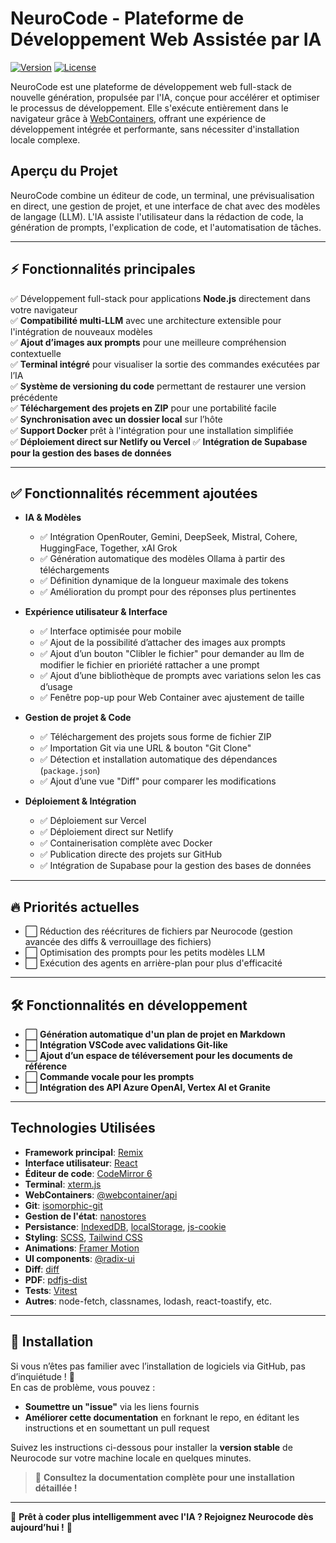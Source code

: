 
# NeuroCode - Plateforme de Développement Web Assistée par IA

[![Version](https://img.shields.io/badge/version-1.0.0-important)]()
[![License](https://img.shields.io/badge/license-MIT-success)](LICENSE)

NeuroCode est une plateforme de développement web full-stack de nouvelle génération, propulsée par l'IA, conçue pour accélérer et optimiser le processus de développement. Elle s'exécute entièrement dans le navigateur grâce à [WebContainers](https://webcontainers.io/), offrant une expérience de développement intégrée et performante, sans nécessiter d'installation locale complexe.

## Aperçu du Projet

NeuroCode combine un éditeur de code, un terminal, une prévisualisation en direct, une gestion de projet, et une interface de chat avec des modèles de langage (LLM).  L'IA assiste l'utilisateur dans la rédaction de code, la génération de prompts, l'explication de code, et l'automatisation de tâches.

---

## ⚡ Fonctionnalités principales  

✅ Développement full-stack pour applications **Node.js** directement dans votre navigateur  
✅ **Compatibilité multi-LLM** avec une architecture extensible pour l'intégration de nouveaux modèles  
✅ **Ajout d’images aux prompts** pour une meilleure compréhension contextuelle  
✅ **Terminal intégré** pour visualiser la sortie des commandes exécutées par l’IA  
✅ **Système de versioning du code** permettant de restaurer une version précédente  
✅ **Téléchargement des projets en ZIP** pour une portabilité facile  
✅ **Synchronisation avec un dossier local** sur l’hôte  
✅ **Support Docker** prêt à l'intégration pour une installation simplifiée  
✅ **Déploiement direct sur Netlify ou Vercel**
✅ **Intégration de Supabase pour la gestion des bases de données**


---

## ✅ Fonctionnalités récemment ajoutées  

- **IA & Modèles**  
  - ✅ Intégration OpenRouter, Gemini, DeepSeek, Mistral, Cohere, HuggingFace, Together, xAI Grok  
  - ✅ Génération automatique des modèles Ollama à partir des téléchargements  
  - ✅ Définition dynamique de la longueur maximale des tokens  
  - ✅ Amélioration du prompt pour des réponses plus pertinentes  

- **Expérience utilisateur & Interface**  
  - ✅ Interface optimisée pour mobile  
  - ✅ Ajout de la possibilité d’attacher des images aux prompts 
  - ✅ Ajout d’un bouton "Clibler le fichier" pour demander au llm de modifier le fichier en prioriété rattacher a une prompt
  - ✅ Ajout d’une bibliothèque de prompts avec variations selon les cas d’usage  
  - ✅ Fenêtre pop-up pour Web Container avec ajustement de taille  

- **Gestion de projet & Code**  
  - ✅ Téléchargement des projets sous forme de fichier ZIP  
  - ✅ Importation Git via une URL & bouton "Git Clone"  
  - ✅ Détection et installation automatique des dépendances (`package.json`)  
  - ✅ Ajout d’une vue "Diff" pour comparer les modifications  

- **Déploiement & Intégration** 
  - ✅ Déploiement sur Vercel 
  - ✅ Déploiement direct sur Netlify  
  - ✅ Containerisation complète avec Docker  
  - ✅ Publication directe des projets sur GitHub  
  - ✅ Intégration de Supabase pour la gestion des bases de données

---

## 🔥 Priorités actuelles  

- ⬜ Réduction des réécritures de fichiers par Neurocode (gestion avancée des diffs & verrouillage des fichiers)  
- ⬜ Optimisation des prompts pour les petits modèles LLM  
- ⬜ Exécution des agents en arrière-plan pour plus d'efficacité  

---

## 🛠️ Fonctionnalités en développement  

- ⬜ **Génération automatique d'un plan de projet en Markdown**  
- ⬜ **Intégration VSCode avec validations Git-like**  
- ⬜ **Ajout d’un espace de téléversement pour les documents de référence**  
- ⬜ **Commande vocale pour les prompts**  
- ⬜ **Intégration des API Azure OpenAI, Vertex AI et Granite**  

---

## Technologies Utilisées

*   **Framework principal**: [Remix](https://remix.run/)
*   **Interface utilisateur**: [React](https://react.dev/)
*   **Éditeur de code**: [CodeMirror 6](https://codemirror.net/6/)
*   **Terminal**: [xterm.js](https://xtermjs.org/)
*   **WebContainers**: [@webcontainer/api](https://www.npmjs.com/package/@webcontainer/api)
*   **Git**: [isomorphic-git](https://isomorphic-git.org/)
*   **Gestion de l'état**: [nanostores](https://github.com/nanostores/nanostores)
*   **Persistance**: [IndexedDB](https://developer.mozilla.org/en-US/docs/Web/API/IndexedDB_API), [localStorage](https://developer.mozilla.org/en-US/docs/Web/API/Window/localStorage), [js-cookie](https://www.npmjs.com/package/js-cookie)
*   **Styling**: [SCSS](https://sass-lang.com/), [Tailwind CSS](https://tailwindcss.com/)
*   **Animations**: [Framer Motion](https://www.framer.com/motion/)
*   **UI components**:  [@radix-ui](https://www.radix-ui.com/)
*   **Diff**: [diff](https://www.npmjs.com/package/diff)
*   **PDF**: [pdfjs-dist](https://www.npmjs.com/package/pdfjs-dist)
*   **Tests**: [Vitest](https://vitest.dev/)
*   **Autres**: node-fetch, classnames, lodash, react-toastify, etc.

---

## 🚀 Installation  

Si vous n’êtes pas familier avec l’installation de logiciels via GitHub, pas d’inquiétude ! 🚀  
En cas de problème, vous pouvez :  
- **Soumettre un "issue"** via les liens fournis  
- **Améliorer cette documentation** en forknant le repo, en éditant les instructions et en soumettant un pull request  

Suivez les instructions ci-dessous pour installer la **version stable** de Neurocode sur votre machine locale en quelques minutes.  

> 📖 **Consultez la documentation complète pour une installation détaillée !**  

---

🎯 **Prêt à coder plus intelligemment avec l'IA ? Rejoignez Neurocode dès aujourd’hui !** 🚀  
